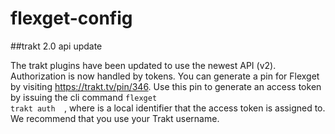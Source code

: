 # flexget-config
##trakt 2.0 api update

The trakt plugins have been updated to use the newest API (v2). Authorization is now handled by tokens. You can generate a pin for Flexget by visiting ​https://trakt.tv/pin/346. Use this pin to generate an access token by issuing the cli command <code>flexget trakt auth <account> <pin></code>, where <account> is a local identifier that the access token is assigned to. We recommend that you use your Trakt username.
